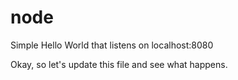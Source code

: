 # node 

Simple Hello World that listens on localhost:8080

Okay, so let's update this file and see what happens.
